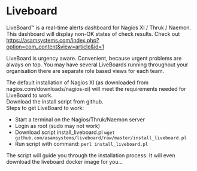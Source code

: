 # Liveboard
LiveBoard™ is a real-time alerts dashboard for Nagios XI / Thruk / Naemon. This dashboard will display non-OK states of check results.
Check out https://asamsystems.com/index.php?option=com_content&view=article&id=1

LiveBoard is urgency aware. Convenient, because urgent problems are always on top. You may have several LiveBoards running throughout your organisation there are separate role based views for each team.

The default installation of Nagios XI (as downloaded from nagios.com/downloads/nagios-xi) will meet the requirements needed for LiveBoard to work.  
Download the install script from github.  
Steps to get LiveBoard to work:  
- Start a terminal on the Nagios/Thruk/Naemon server
- Login as root (sudo may not work)
- Download script install_liveboard.pl `wget github.com/asamsystems/liveboard/raw/master/install_liveboard.pl`
- Run script with command: `perl install_liveboard.pl`

The script will guide you through the installation process. It will even download the liveboard docker image for you...
